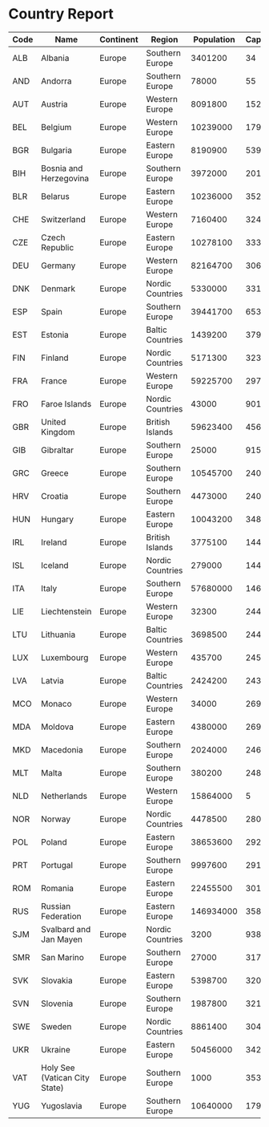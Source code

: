 # Country Report

| Code | Name | Continent | Region | Population | Capital |
| ---- | ---- | --------- | ------ | ---------- | ------- |
| ALB | Albania | Europe | Southern Europe | 3401200 | 34 |
| AND | Andorra | Europe | Southern Europe | 78000 | 55 |
| AUT | Austria | Europe | Western Europe | 8091800 | 1523 |
| BEL | Belgium | Europe | Western Europe | 10239000 | 179 |
| BGR | Bulgaria | Europe | Eastern Europe | 8190900 | 539 |
| BIH | Bosnia and Herzegovina | Europe | Southern Europe | 3972000 | 201 |
| BLR | Belarus | Europe | Eastern Europe | 10236000 | 3520 |
| CHE | Switzerland | Europe | Western Europe | 7160400 | 3248 |
| CZE | Czech Republic | Europe | Eastern Europe | 10278100 | 3339 |
| DEU | Germany | Europe | Western Europe | 82164700 | 3068 |
| DNK | Denmark | Europe | Nordic Countries | 5330000 | 3315 |
| ESP | Spain | Europe | Southern Europe | 39441700 | 653 |
| EST | Estonia | Europe | Baltic Countries | 1439200 | 3791 |
| FIN | Finland | Europe | Nordic Countries | 5171300 | 3236 |
| FRA | France | Europe | Western Europe | 59225700 | 2974 |
| FRO | Faroe Islands | Europe | Nordic Countries | 43000 | 901 |
| GBR | United Kingdom | Europe | British Islands | 59623400 | 456 |
| GIB | Gibraltar | Europe | Southern Europe | 25000 | 915 |
| GRC | Greece | Europe | Southern Europe | 10545700 | 2401 |
| HRV | Croatia | Europe | Southern Europe | 4473000 | 2409 |
| HUN | Hungary | Europe | Eastern Europe | 10043200 | 3483 |
| IRL | Ireland | Europe | British Islands | 3775100 | 1447 |
| ISL | Iceland | Europe | Nordic Countries | 279000 | 1449 |
| ITA | Italy | Europe | Southern Europe | 57680000 | 1464 |
| LIE | Liechtenstein | Europe | Western Europe | 32300 | 2446 |
| LTU | Lithuania | Europe | Baltic Countries | 3698500 | 2447 |
| LUX | Luxembourg | Europe | Western Europe | 435700 | 2452 |
| LVA | Latvia | Europe | Baltic Countries | 2424200 | 2434 |
| MCO | Monaco | Europe | Western Europe | 34000 | 2695 |
| MDA | Moldova | Europe | Eastern Europe | 4380000 | 2690 |
| MKD | Macedonia | Europe | Southern Europe | 2024000 | 2460 |
| MLT | Malta | Europe | Southern Europe | 380200 | 2484 |
| NLD | Netherlands | Europe | Western Europe | 15864000 | 5 |
| NOR | Norway | Europe | Nordic Countries | 4478500 | 2807 |
| POL | Poland | Europe | Eastern Europe | 38653600 | 2928 |
| PRT | Portugal | Europe | Southern Europe | 9997600 | 2914 |
| ROM | Romania | Europe | Eastern Europe | 22455500 | 3018 |
| RUS | Russian Federation | Europe | Eastern Europe | 146934000 | 3580 |
| SJM | Svalbard and Jan Mayen | Europe | Nordic Countries | 3200 | 938 |
| SMR | San Marino | Europe | Southern Europe | 27000 | 3171 |
| SVK | Slovakia | Europe | Eastern Europe | 5398700 | 3209 |
| SVN | Slovenia | Europe | Southern Europe | 1987800 | 3212 |
| SWE | Sweden | Europe | Nordic Countries | 8861400 | 3048 |
| UKR | Ukraine | Europe | Eastern Europe | 50456000 | 3426 |
| VAT | Holy See (Vatican City State) | Europe | Southern Europe | 1000 | 3538 |
| YUG | Yugoslavia | Europe | Southern Europe | 10640000 | 1792 |
